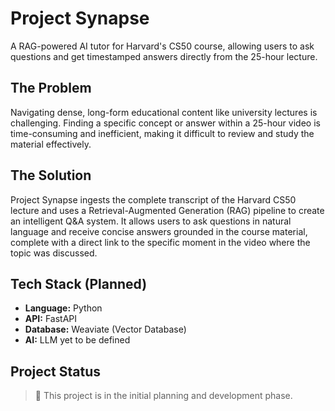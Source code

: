 # Project Synapse

A RAG-powered AI tutor for Harvard's CS50 course, allowing users to ask questions and get timestamped answers directly from the 25-hour lecture.

## The Problem

Navigating dense, long-form educational content like university lectures is challenging. Finding a specific concept or answer within a 25-hour video is time-consuming and inefficient, making it difficult to review and study the material effectively.

## The Solution

Project Synapse ingests the complete transcript of the Harvard CS50 lecture and uses a Retrieval-Augmented Generation (RAG) pipeline to create an intelligent Q&A system. It allows users to ask questions in natural language and receive concise answers grounded in the course material, complete with a direct link to the specific moment in the video where the topic was discussed.

## Tech Stack (Planned)

* **Language:** Python
* **API:** FastAPI
* **Database:** Weaviate (Vector Database)
* **AI:** LLM yet to be defined

## Project Status

> 🚧 This project is in the initial planning and development phase.
